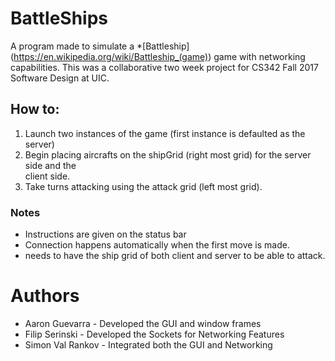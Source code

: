 # BattleShips
A program made to simulate a *[Battleship] (https://en.wikipedia.org/wiki/Battleship_(game)) game with networking capabilities. 
This was a collaborative two week project for CS342 Fall 2017 Software Design at UIC.
## How to:
1. Launch two instances of the game (first instance is defaulted as the server)
2. Begin placing aircrafts on the shipGrid (right most grid) for the server side and the   
   client side.
3. Take turns attacking using the attack grid (left most grid).
### Notes
 - Instructions are given on the status bar 
 - Connection happens automatically when the first move is made.
 - needs to have the ship grid of both client and server to be able to attack.
# Authors
 - Aaron Guevarra - Developed the GUI and window frames
 - Filip Serinski - Developed the Sockets for Networking Features
 - Simon Val Rankov - Integrated both the GUI and Networking 
